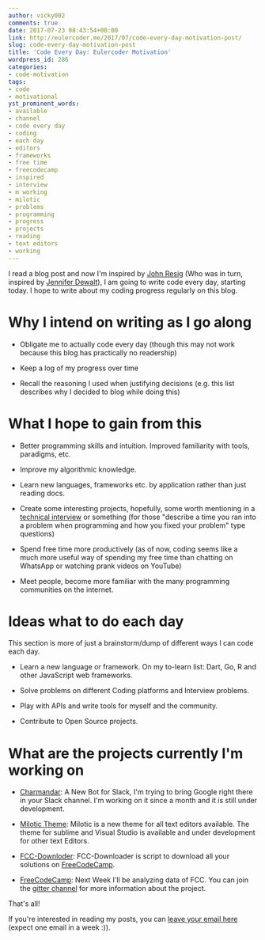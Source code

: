 ```yaml
---
author: vicky002
comments: true
date: 2017-07-23 08:43:54+00:00
link: http://eulercoder.me/2017/07/code-every-day-motivation-post/
slug: code-every-day-motivation-post
title: 'Code Every Day: Eulercoder Motivation'
wordpress_id: 286
categories:
- code-motivation
tags:
- code
- motivational
yst_prominent_words:
- available
- channel
- code every day
- coding
- each day
- editors
- frameworks
- free time
- freecodecamp
- inspired
- interview
- m working
- milotic
- problems
- programming
- progress
- projects
- reading
- text editors
- working
---
```


I read a blog post and now I'm inspired by [John Resig](http://ejohn.org/blog/write-code-every-day/) (Who was in turn, inspired by [Jennifer Dewalt](http://jenniferdewalt.com/)), I am going to write code every day, starting today. I hope to write about my coding progress regularly on this blog.





# Why I intend on writing as I go along







  * Obligate me to actually code every day (though this may not work because this blog has practically no readership)


  * Keep a log of my progress over time


  * Recall the reasoning I used when justifying decisions (e.g. this list describes why I decided to blog while doing this)





# What I hope to gain from this







  * Better programming skills and intuition. Improved familiarity with tools, paradigms, etc.


  * Improve my algorithmic knowledge.


  * Learn new languages, frameworks etc. by application rather than just reading docs.


  * Create some interesting projects, hopefully, some worth mentioning in a [technical interview](http://eulercoder.me/2017/07/slack-internship-sf-silicon-valley/) or something (for those "describe a time you ran into a problem when programming and how you fixed your problem" type questions)


  * Spend free time more productively (as of now, coding seems like a much more useful way of spending my free time than chatting on WhatsApp or watching prank videos on YouTube)


  * Meet people, become more familiar with the many programming communities on the internet.





# Ideas what to do each day





This section is more of just a brainstorm/dump of different ways I can code each day.







  * Learn a new language or framework. On my to-learn list: Dart, Go, R and other JavaScript web frameworks.


  * Solve problems on different Coding platforms and Interview problems.


  * Play with APIs and write tools for myself and the community.


  * Contribute to Open Source projects.





# What are the projects currently I'm working on







  * [Charmandar](https://github.com/vicky002/Charmander): A New Bot for Slack, I'm trying to bring Google right there in your Slack channel. I'm working on it since a month and it is still under development.


  * [Milotic Theme](https://github.com/vicky002/Milotic): Milotic is a new theme for all text editors available. The theme for sublime and Visual Studio is available and under development for other text Editors.


  * [FCC-Downloder](https://github.com/vicky002/FCC-DL): FCC-Downloader is script to download all your solutions on [FreeCodeCamp](http://freecodecamp.com).


  * [FreeCodeCamp](http://freecodecamp.com): Next Week I'll be analyzing data of FCC. You can join the [gitter channel]() for more information about the project.





That's all!





If you're interested in reading my posts, you can [leave your email here](http://eepurl.com/bIgxHz) (expect one email in a week :)).



